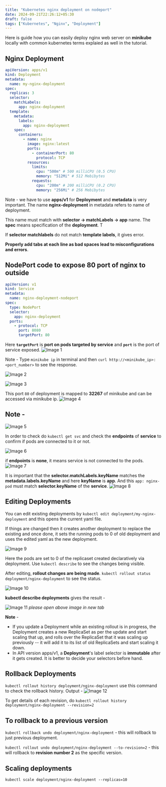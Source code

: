 ```yaml
---
title: "Kubernetes nginx deployment on nodeport"
date: 2024-09-21T22:26:12+05:30
draft: false
tags: ["Kubernetes", "Nginx", "Deployment"]
---
```


Here is guide how you can easily deploy nginx web server on **minikube** locally with common kubernetes terms explaied as well in the tutorial.

## Nginx Deployment

```yml
apiVersion: apps/v1
kind: Deployment
metadata:
  name: my-nginx-deployment
spec:
  replicas: 3
  selector:
    matchLabels:
      app: nginx-deployment
  template:
    metadata:
      labels:
        app: nginx-deployment
    spec:
      containers:
        - name: nginx
          image: nginx:latest
          ports:
            - containerPort: 80
              protocol: TCP
          resources:
            limits:
              cpu: "500m" # 500 milliCPU (0.5 CPU)
              memory: "512Mi" # 512 Mebibytes
            requests:
              cpu: "200m" # 200 milliCPU (0.2 CPU)
              memory: "256Mi" # 256 Mebibytes
```

Note - we have to use **apps/v1** for **Deployment** and **metadata** is very important. The name **nginx-deployment** in metadata refers to name of deployment.

This name must match with **selector -> matchLabels -> app** name.
The **spec** means specification of the **deployment**. T

If **selector matchlabels** do not match **template labels**, it gives error.

**Properly add tabs at each line as bad spaces lead to misconfigurations and errors**.

## NodePort code to expose 80 port of nginx to outside

```yml
apiVersion: v1
kind: Service
metadata:
  name: nginx-deployment-nodeport
spec:
  type: NodePort
  selector:
    app: nginx-deployment
  ports:
    - protocol: TCP
      port: 8080
      targetPort: 80
```

Here **`targetPort`** is **port on pods targeted by service** and **`port`** is the port of service exposed.
![Image 1](1.png)

Note - Type `minikube ip` in terminal and then `curl http://<minikube_ip>:<port_number>` to see the response.

![Image 2](2.png)

![Image 3](3.png)

This port `80` of deployment is mapped to **32267** of minikube and can be accessed via minikube ip.
![Image 4](4.png)

## Note -

![Image 5](5.png)

In order to check do `kubectl get svc` and check the **endpoints** of **service** to confirm if pods are connected to it or not.

![Image 6](6.png)

if **endpoints** is **none**, it means service is not connected to the pods.
![Image 7](7.png)

It is important that the **selector.matchLabels.keyName** matches the **metadata.labels.keyName** and here **keyName** is **app**. And this `app: nginx-pod` must match **selector.keyName** of the **service**.
![Image 8](8.png)

## Editing Deployments

You can edit existing deployments by `kubectl edit deployment/my-nginx-deployment` and this opens the current yaml file.

If things are changed then it creates another deployment to replace the existing and once done, it sets the running pods to 0 of old deployment and uses the edited yaml as the new deployment.

![Image 9](9.png)

Here the pods are set to 0 of the replicaset created declaratively via deployment.
Use `kubectl describe` to see the changes being visible.

After editing, **rollout changes are being made**. `kubectl rollout status deployment/nginx-deployment` to see the status.

![Image 10](10.png)

**kubectl describe deployments** gives the result -

![Image 11](11.png)
_please open above image in new tab_

**Note** -

- If you update a Deployment while an existing rollout is in progress, the Deployment creates a new ReplicaSet as per the update and start scaling that up, and rolls over the ReplicaSet that it was scaling up previously -- it will add it to its list of old ReplicaSets and start scaling it down.
- In API version apps/v1, a **Deployment**'s label selector is **immutable** after it gets created. It is better to decide your selectors before hand.

## Rollback Deployments

`kubectl rollout history deployment/nginx-deployment` use this command to check the rollback history.
Output -
![Image 12](12.png)

To get details of each revision, do `kubectl rollout history deployment/nginx-deployment --revision=2`

## To rollback to a previous version

`kubectl rollback undo deployment/nginx-deployment` - this will rollback to just previous deployment.

`kubectl rollout undo deployment/nginx-deployment --to-revision=2` - this will rollback to **revision number 2** as the specific version.

## Scaling deployments

`kubectl scale deployment/nginx-deployment --replicas=10`
